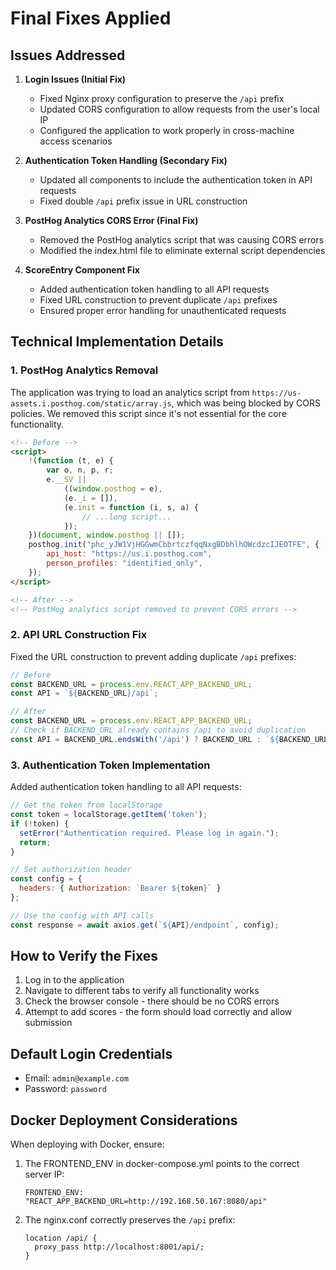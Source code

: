# Final Fixes Applied

## Issues Addressed

1. **Login Issues (Initial Fix)**
   - Fixed Nginx proxy configuration to preserve the `/api` prefix
   - Updated CORS configuration to allow requests from the user's local IP
   - Configured the application to work properly in cross-machine access scenarios

2. **Authentication Token Handling (Secondary Fix)**
   - Updated all components to include the authentication token in API requests
   - Fixed double `/api` prefix issue in URL construction

3. **PostHog Analytics CORS Error (Final Fix)**
   - Removed the PostHog analytics script that was causing CORS errors
   - Modified the index.html file to eliminate external script dependencies

4. **ScoreEntry Component Fix**
   - Added authentication token handling to all API requests
   - Fixed URL construction to prevent duplicate `/api` prefixes
   - Ensured proper error handling for unauthenticated requests

## Technical Implementation Details

### 1. PostHog Analytics Removal

The application was trying to load an analytics script from `https://us-assets.i.posthog.com/static/array.js`, which was being blocked by CORS policies. We removed this script since it's not essential for the core functionality.

```html
<!-- Before -->
<script>
    !(function (t, e) {
        var o, n, p, r;
        e.__SV ||
            ((window.posthog = e),
            (e._i = []),
            (e.init = function (i, s, a) {
                // ...long script...
            });
    })(document, window.posthog || []);
    posthog.init("phc_yJW1VjHGGwmCbbrtczfqqNxgBDbhlhOWcdzcIJEOTFE", {
        api_host: "https://us.i.posthog.com",
        person_profiles: "identified_only",
    });
</script>

<!-- After -->
<!-- PostHog analytics script removed to prevent CORS errors -->
```

### 2. API URL Construction Fix

Fixed the URL construction to prevent adding duplicate `/api` prefixes:

```javascript
// Before
const BACKEND_URL = process.env.REACT_APP_BACKEND_URL;
const API = `${BACKEND_URL}/api`;

// After
const BACKEND_URL = process.env.REACT_APP_BACKEND_URL;
// Check if BACKEND_URL already contains /api to avoid duplication
const API = BACKEND_URL.endsWith('/api') ? BACKEND_URL : `${BACKEND_URL}/api`;
```

### 3. Authentication Token Implementation

Added authentication token handling to all API requests:

```javascript
// Get the token from localStorage
const token = localStorage.getItem('token');
if (!token) {
  setError("Authentication required. Please log in again.");
  return;
}

// Set authorization header
const config = {
  headers: { Authorization: `Bearer ${token}` }
};

// Use the config with API calls
const response = await axios.get(`${API}/endpoint`, config);
```

## How to Verify the Fixes

1. Log in to the application
2. Navigate to different tabs to verify all functionality works
3. Check the browser console - there should be no CORS errors
4. Attempt to add scores - the form should load correctly and allow submission

## Default Login Credentials

- Email: `admin@example.com`
- Password: `password`

## Docker Deployment Considerations

When deploying with Docker, ensure:

1. The FRONTEND_ENV in docker-compose.yml points to the correct server IP:
   ```
   FRONTEND_ENV: "REACT_APP_BACKEND_URL=http://192.168.50.167:8080/api"
   ```

2. The nginx.conf correctly preserves the `/api` prefix:
   ```
   location /api/ {
     proxy_pass http://localhost:8001/api/;
   }
   ```
